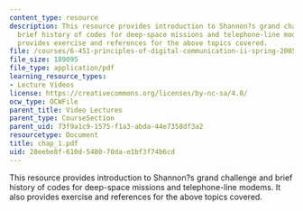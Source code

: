 ```yaml
---
content_type: resource
description: This resource provides introduction to Shannon?s grand challenge and
  brief history of codes for deep-space missions and telephone-line modems. It also
  provides exercise and references for the above topics covered.
file: /courses/6-451-principles-of-digital-communication-ii-spring-2005/28eebe8f610d548070dae1bf3f74b6cd_chap_1.pdf
file_size: 189095
file_type: application/pdf
learning_resource_types:
- Lecture Videos
license: https://creativecommons.org/licenses/by-nc-sa/4.0/
ocw_type: OCWFile
parent_title: Video Lectures
parent_type: CourseSection
parent_uid: 73f9a1c9-1575-f1a3-abda-44e7358df3a2
resourcetype: Document
title: chap_1.pdf
uid: 28eebe8f-610d-5480-70da-e1bf3f74b6cd
---
```

This resource provides introduction to Shannon?s grand challenge and brief history of codes for deep-space missions and telephone-line modems. It also provides exercise and references for the above topics covered.